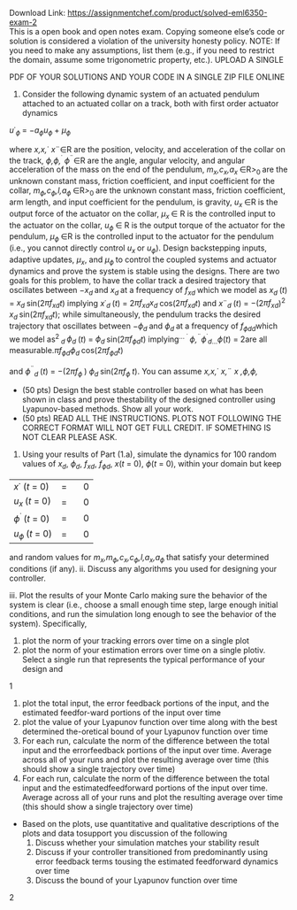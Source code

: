 Download Link: https://assignmentchef.com/product/solved-eml6350-exam-2
<br>
This is a open book and open notes exam. Copying someone else’s code or solution is considered a violation of the university honesty policy. NOTE: If you need to make any assumptions, list them (e.g., if you need to restrict the domain, assume some trigonometric property, etc.). UPLOAD A SINGLE

PDF OF YOUR SOLUTIONS AND YOUR CODE IN A SINGLE ZIP FILE ONLINE

<ol>

 <li>Consider the following dynamic system of an actuated pendulum attached to an actuated collar on a track, both with first order actuator dynamics</li>

</ol>

<em>u</em>˙<em><sub>ϕ </sub></em>= −<em>a<sub>ϕ</sub>u<sub>ϕ </sub></em>+ <em>µ<sub>ϕ</sub></em>

where <em>x,x,</em>˙ <em>x</em>¨∈R are the position, velocity, and acceleration of the collar on the track, <em>ϕ,ϕ,</em><sup>˙ </sup><em>ϕ</em><sup>¨</sup>∈R are the angle, angular velocity, and angular acceleration of the mass on the end of the pendulum, <em>m<sub>x</sub>,c<sub>x</sub>,a<sub>x </sub></em>∈R<em>&gt;</em><sub>0 </sub>are the unknown constant mass, friction coefficient, and input coefficient for the collar, <em>m<sub>ϕ</sub>,c<sub>ϕ</sub>,l,a<sub>ϕ </sub></em>∈R<em>&gt;</em><sub>0 </sub>are the unknown constant mass, friction coefficient, arm length, and input coefficient for the pendulum, is gravity, <em>u<sub>x </sub></em>∈R is the output force of the actuator on the collar, <em>µ<sub>x </sub></em>∈ R is the controlled input to the actuator on the collar, <em>u<sub>ϕ </sub></em>∈ R is the output torque of the actuator for the pendulum, <em>µ<sub>ϕ </sub></em>∈R is the controlled input to the actuator for the pendulum (i.e., you cannot directly control <em>u<sub>x </sub></em>or <em>u<sub>ϕ</sub></em>). Design backstepping inputs, adaptive updates, <em>µ<sub>x</sub></em>, and <em>µ<sub>ϕ </sub></em>to control the coupled systems and actuator dynamics and prove the system is stable using the designs. There are two goals for this problem, to have the collar track a desired trajectory that oscillates between −<em>x<sub>d </sub></em>and <em>x<sub>d </sub></em>at a frequency of <em>f<sub>x</sub></em><em><sub>d </sub></em>which we model as <em>x<sub>d </sub></em>(<em>t</em>) = <em>x<sub>d </sub></em>sin(2<em>πf<sub>x</sub></em><em><sub>d</sub></em><em>t</em>) implying <em>x</em>˙<em><sub>d </sub></em>(<em>t</em>) = 2<em>πf<sub>x</sub></em><em><sub>d</sub></em><em>x<sub>d </sub></em>cos(2<em>πf<sub>x</sub></em><em><sub>d</sub></em><em>t</em>) and <em>x</em>¨<em><sub>d </sub></em>(<em>t</em>) = −(2<em>πf<sub>x</sub></em><em><sub>d</sub></em>)<sup>2 </sup><em>x<sub>d </sub></em>sin(2<em>πf<sub>x</sub></em><em><sub>d</sub></em><em>t</em>); while simultaneously, the pendulum tracks the desired trajectory that oscillates between −<em>ϕ<sub>d </sub></em>and <em>ϕ<sub>d </sub></em>at a frequency of <em>f<sub>ϕ</sub></em><em><sub>dd</sub></em>which we model as<sup>2 </sup><em><sub>d </sub></em><em>ϕ<sub>d </sub></em>(<em>t</em>) = <em>ϕ<sub>d </sub></em>sin(2<em>πf<sub>ϕ</sub></em><em><sub>d</sub></em><em>t</em>) implying<sup>… </sup><sup>˙ </sup><em>ϕ,</em><sup>¨</sup><em>ϕ</em><sup>˙</sup><em><sub>d</sub></em><sub>…</sub><em>ϕ</em>(<em>t</em>) = 2are all measurable.<em>πf<sub>ϕ</sub></em><em><sub>d</sub></em><em>ϕ<sub>d </sub></em>cos(2<em>πf<sub>ϕ</sub></em><em><sub>d</sub></em><em>t</em>)

and <em>ϕ</em><sup>¨</sup><em><sub>d </sub></em>(<em>t</em>) = −(2<em>πf<sub>ϕ </sub></em>) <em>ϕ<sub>d </sub></em>sin(2<em>πf<sub>ϕ </sub>t</em>). You can assume <em>x,x,</em>˙ <em>x,</em>¨ <em>x ,ϕ,ϕ,</em>

<ul>

 <li>(50 pts) Design the best stable controller based on what has been shown in class and prove thestability of the designed controller using Lyapunov-based methods. Show all your work.</li>

 <li>(50 pts) READ ALL THE INSTRUCTIONS. PLOTS NOT FOLLOWING THE CORRECT FORMAT WILL NOT GET FULL CREDIT. IF SOMETHING IS NOT CLEAR PLEASE ASK.</li>

</ul>

<ol>

 <li>Using your results of Part (1.a), simulate the dynamics for 100 random values of <em>x<sub>d</sub></em>, <em>ϕ<sub>d</sub></em>, <em>f<sub>x</sub></em><em><sub>d</sub></em>, <em>f<sub>ϕ</sub></em><em><sub>d</sub></em>, <em>x</em>(<em>t </em>= 0), <em>ϕ</em>(<em>t </em>= 0), within your domain but keep</li>

</ol>

<table width="100">

 <tbody>

  <tr>

   <td width="70"><em>x</em>˙ (<em>t </em>= 0)</td>

   <td width="24">=</td>

   <td width="7">0</td>

  </tr>

  <tr>

   <td width="70"><em>u<sub>x </sub></em>(<em>t </em>= 0)</td>

   <td width="24">=</td>

   <td width="7">0</td>

  </tr>

  <tr>

   <td width="70"><em>ϕ</em><sup>˙ </sup>(<em>t </em>= 0)</td>

   <td width="24">=</td>

   <td width="7">0</td>

  </tr>

  <tr>

   <td width="70"><em>u<sub>ϕ </sub></em>(<em>t </em>= 0)</td>

   <td width="24">=</td>

   <td width="7">0</td>

  </tr>

 </tbody>

</table>

and random values for <em>m<sub>x</sub>,m<sub>ϕ</sub>,c<sub>x</sub>,c<sub>ϕ</sub>,l,a<sub>x</sub>,a<sub>ϕ </sub></em>that satisfy your determined conditions (if any). ii. Discuss any algorithms you used for designing your controller.

iii. Plot the results of your Monte Carlo making sure the behavior of the system is clear (i.e., choose a small enough time step, large enough initial conditions, and run the simulation long enough to see the behavior of the system). Specifically,

<ol>

 <li>plot the norm of your tracking errors over time on a single plot</li>

 <li>plot the norm of your estimation errors over time on a single plotiv. Select a single run that represents the typical performance of your design and</li>

</ol>

1

<ol>

 <li>plot the total input, the error feedback portions of the input, and the estimated feedfor-ward portions of the input over time</li>

 <li>plot the value of your Lyapunov function over time along with the best determined the-oretical bound of your Lyapunov function over time</li>

 <li>For each run, calculate the norm of the difference between the total input and the errorfeedback portions of the input over time. Average across all of your runs and plot the resulting average over time (this should show a single trajectory over time)</li>

 <li>For each run, calculate the norm of the difference between the total input and the estimatedfeedforward portions of the input over time. Average across all of your runs and plot the resulting average over time (this should show a single trajectory over time)</li>

</ol>

<ul>

 <li>Based on the plots, use quantitative and qualitative descriptions of the plots and data tosupport you discussion of the following

  <ol>

   <li>Discuss whether your simulation matches your stability result</li>

   <li>Discuss if your controller transitioned from predominantly using error feedback terms tousing the estimated feedforward dynamics over time</li>

   <li>Discuss the bound of your Lyapunov function over time</li>

  </ol></li>

</ul>

2